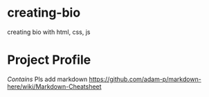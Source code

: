 # creating-bio
creating bio with html, css, js

# Project Profile
_Contains_
Pls add markdown https://github.com/adam-p/markdown-here/wiki/Markdown-Cheatsheet
